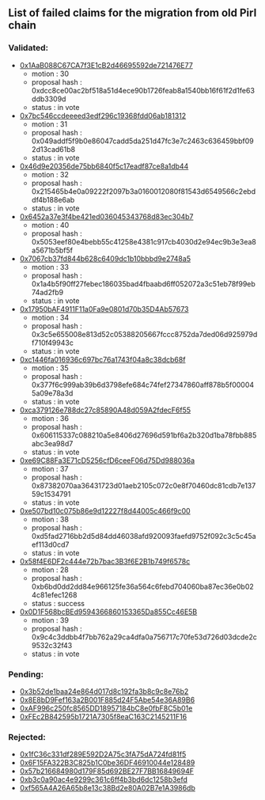 ## List of failed claims for the migration from old Pirl chain

### Validated:

- [0x1AaB088C67CA7f3E1cB2d46695592de721476E77](validated/0x1AaB088C67CA7f3E1cB2d46695592de721476E77.md)
    - motion : 30
    - proposal hash : 0xdcc8ce00ac2bf518a51d4ece90b1726feab8a1540bb16f61f2d1fe63ddb3309d
    - status :  in vote
- [0x7bc546ccdeeeed3edf296c19368fdd06ab181312](validated/0x7bc546ccdeeeed3edf296c19368fdd06ab181312.md)
    - motion : 31
    - proposal hash : 0x049addf5f9b0e86047cadd5da251d47fc3e7c2463c636459bbf092d13cad61b8
    - status :  in vote
- [0x46d9e20356de75bb6840f5c17eadf87ce8a1db44](validated/0x46d9e20356de75bb6840f5c17eadf87ce8a1db44.md)
    - motion : 32
    - proposal hash : 0x215465b4e0a09222f2097b3a0160012080f81543d6549566c2ebddf4b188e6ab
    - status :  in vote
- [0x6452a37e3f4be421ed036045343768d83ec304b7](validated/0x6452a37e3f4be421ed036045343768d83ec304b7.md)
    - motion : 40
    - proposal hash : 0x5053eef80e4bebb55c41258e4381c917cb4030d2e94ec9b3e3ea8a5671b5bf5f
- [0x7067cb37fd844b628c6409dc1b10bbbd9e2748a5](validated/0x7067cb37fd844b628c6409dc1b10bbbd9e2748a5.md)
    - motion : 33
    - proposal hash : 0x1a4b5f90ff27febec186035bad4fbaabd6ff052072a3c51eb78f99eb74ad2fb9
    - status :  in vote
- [0x17950bAF4911F11a0Fa9e0801d70b35D4Ab57673](validated/0x17950bAF4911F11a0Fa9e0801d70b35D4Ab57673.md)
    - motion : 34
    - proposal hash : 0x3c5e655008e813d52c05388205667fccc8752da7ded06d925979df710f49943c
    - status :  in vote
- [0xc1446fa016936c697bc76a1743f04a8c38dcb68f](validated/0xc1446fa016936c697bc76a1743f04a8c38dcb68f.md)
    - motion : 35
    - proposal hash : 0x377f6c999ab39b6d3798efe684c74fef27347860aff878b5f000045a09e78a3d
    - status :  in vote
- [0xca379126e788dc27c85890A48d059A2fdecF6f55](validated/0xca379126e788dc27c85890A48d059A2fdecF6f55.md)
    - motion : 36
    - proposal hash : 0x606115337c088210a5e8406d27696d591bf6a2b320d1ba78fbb885abc3ea98d7
    - status :  in vote
- [0xe69C88Fa3E71cD5256cfD6ceeF06d75Dd988036a](validated/0xe69C88Fa3E71cD5256cfD6ceeF06d75Dd988036a.md)
    - motion : 37
    - proposal hash : 0x87382070aa36431723d01aeb2105c072c0e8f70460dc81cdb7e13759c1534791
    - status :  in vote
- [0xe507bd10c075b86e9d12227f8d44005c466f9c00](validated/0xe507bd10c075b86e9d12227f8d44005c466f9c00.md)
    - motion : 38
    - proposal hash : 0xd5fad2716bb2d5d84dd46038afd920093faefd9752f092c3c5c45aef113d0cd7
    - status :  in vote
- [0x58f4E6DF2c444e72b7bac3B3f6E2B1b749f6578c](validated/0x58f4E6DF2c444e72b7bac3B3f6E2B1b749f6578c.md)
    - motion : 28
    - proposal hash : 0xb6bd0dd2dd84e966125fe36a564c6febd704060ba87ec36e0b024c81efec1268
    - status :  success
- [0x0D1F568bcBEd9594366860153365Da855Cc46E5B](validated/0x0D1F568bcBEd9594366860153365Da855Cc46E5B.md)
    - motion : 39
    - proposal hash : 0x9c4c3ddbb4f7bb762a29ca4dfa0a756717c70fe53d726d03dcde2c9532c32f43
    - status :  in vote



### Pending:

- [0x3b52de1baa24e864d017d8c192fa3b8c9c8e76b2](pending/0x3b52de1baa24e864d017d8c192fa3b8c9c8e76b2.md)
- [0x8E8bD9Fef163a2B001F885d24F5Abe54e36A89B6](pending/0x8E8bD9Fef163a2B001F885d24F5Abe54e36A89B6.md)
- [0xAF996c250fc8565DD18957184bC8e0fbF8C5b01e](pending/0xAF996c250fc8565DD18957184bC8e0fbF8C5b01e.md)
- [0xFEc2B842595b1721A7305f8eaC163C2145211F16](pending/0xFEc2B842595b1721A7305f8eaC163C2145211F16.md)


### Rejected:

- [0x1fC36c331df289E592D2A75c3fA75dA724fd81f5](rejected/0x1fC36c331df289E592D2A75c3fA75dA724fd81f5.md)
- [0x6F15FA322B3C825b1C0be36DF46910044e128489](rejected/0x6F15FA322B3C825b1C0be36DF46910044e128489.md)
- [0x57b216684980d179F85d692BE27F7BB16849694F](rejected/0x57b216684980d179F85d692BE27F7BB16849694F.md)
- [0xb3c0a90ac4e9299c361c6ff4b3bd6dc1258b3efd](rejected/0xb3c0a90ac4e9299c361c6ff4b3bd6dc1258b3efd.md)
- [0xf565A4A26A65b8e13c38Bd2e80A02B7e1A3986db](rejected/0xf565A4A26A65b8e13c38Bd2e80A02B7e1A3986db.md)
